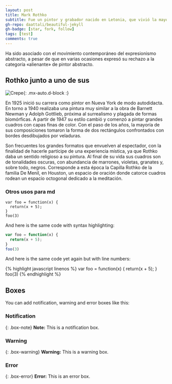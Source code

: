 ```yaml
---
layout: post
title: Mark Rothko
subtitle: Fue un pintor y grabador nacido en Letonia, que vivió la mayor parte de su vida en los Estados Unidos.
gh-repo: daattali/beautiful-jekyll
gh-badge: [star, fork, follow]
tags: [test]
comments: true
---
```


Ha sido asociado con el movimiento contemporáneo del expresionismo abstracto, a pesar de que en varias ocasiones expresó su rechazo a la categoría «alienante» de pintor abstracto.

## Rothko junto a uno de sus


![Crepe](https://uploads8.wikiart.org/temp/9ffd4a12-fb03-49a5-9e10-e66fe9b11792.jpg!Portrait.jpg){: .mx-auto.d-block :}



En 1925 inició su carrera como pintor en Nueva York de modo autodidacta. En torno a 1940 realizaba una pintura muy similar a la obra de Barnett Newman y Adolph Gottlieb, próxima al surrealismo y plagada de formas biomórficas. A partir de 1947 su estilo cambió y comenzó a pintar grandes cuadros con capas finas de color. Con el paso de los años, la mayoría de sus composiciones tomaron la forma de dos rectángulos confrontados con bordes desdibujados por veladuras.

Son frecuentes los grandes formatos que envuelven al espectador, con la finalidad de hacerle partícipe de una experiencia mística, ya que Rothko daba un sentido religioso a su pintura. Al final de su vida sus cuadros son de tonalidades oscuras, con abundancia de marrones, violetas, granates y, sobre todo, negros. Corresponde a esta época la Capilla Rothko de la familia De Menil, en Houston, un espacio de oración donde catorce cuadros rodean un espacio octogonal dedicado a la meditación.

### Otros usos para md


~~~
var foo = function(x) {
  return(x + 5);
}
foo(3)
~~~

And here is the same code with syntax highlighting:

```javascript
var foo = function(x) {
  return(x + 5);
}
foo(3)
```

And here is the same code yet again but with line numbers:

{% highlight javascript linenos %}
var foo = function(x) {
  return(x + 5);
}
foo(3)
{% endhighlight %}

## Boxes
You can add notification, warning and error boxes like this:

### Notification

{: .box-note}
**Note:** This is a notification box.

### Warning

{: .box-warning}
**Warning:** This is a warning box.

### Error

{: .box-error}
**Error:** This is an error box.